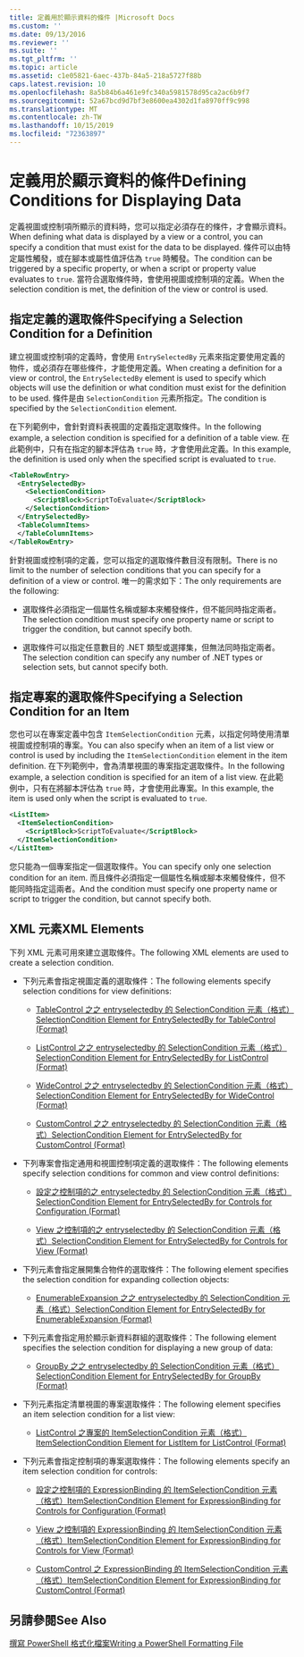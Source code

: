 ```yaml
---
title: 定義用於顯示資料的條件 |Microsoft Docs
ms.custom: ''
ms.date: 09/13/2016
ms.reviewer: ''
ms.suite: ''
ms.tgt_pltfrm: ''
ms.topic: article
ms.assetid: c1e05821-6aec-437b-84a5-218a5727f88b
caps.latest.revision: 10
ms.openlocfilehash: 8a5b84b6a461e9fc340a5981578d95ca2ac6b9f7
ms.sourcegitcommit: 52a67bcd9d7bf3e8600ea4302d1fa8970ff9c998
ms.translationtype: MT
ms.contentlocale: zh-TW
ms.lasthandoff: 10/15/2019
ms.locfileid: "72363897"
---
```

# <a name="defining-conditions-for-displaying-data"></a><span data-ttu-id="c77fd-102">定義用於顯示資料的條件</span><span class="sxs-lookup"><span data-stu-id="c77fd-102">Defining Conditions for Displaying Data</span></span>

<span data-ttu-id="c77fd-103">定義視圖或控制項所顯示的資料時，您可以指定必須存在的條件，才會顯示資料。</span><span class="sxs-lookup"><span data-stu-id="c77fd-103">When defining what data is displayed by a view or a control, you can specify a condition that must exist for the data to be displayed.</span></span> <span data-ttu-id="c77fd-104">條件可以由特定屬性觸發，或在腳本或屬性值評估為 `true` 時觸發。</span><span class="sxs-lookup"><span data-stu-id="c77fd-104">The condition can be triggered by a specific property, or when a script or property value evaluates to `true`.</span></span> <span data-ttu-id="c77fd-105">當符合選取條件時，會使用視圖或控制項的定義。</span><span class="sxs-lookup"><span data-stu-id="c77fd-105">When the selection condition is met, the definition of the view or control is used.</span></span>

## <a name="specifying-a-selection-condition-for-a-definition"></a><span data-ttu-id="c77fd-106">指定定義的選取條件</span><span class="sxs-lookup"><span data-stu-id="c77fd-106">Specifying a Selection Condition for a Definition</span></span>

<span data-ttu-id="c77fd-107">建立視圖或控制項的定義時，會使用 `EntrySelectedBy` 元素來指定要使用定義的物件，或必須存在哪些條件，才能使用定義。</span><span class="sxs-lookup"><span data-stu-id="c77fd-107">When creating a definition for a view or control, the `EntrySelectedBy` element is used to specify which objects will use the definition or what condition must exist for the definition to be used.</span></span> <span data-ttu-id="c77fd-108">條件是由 `SelectionCondition` 元素所指定。</span><span class="sxs-lookup"><span data-stu-id="c77fd-108">The condition is specified by the `SelectionCondition` element.</span></span>

<span data-ttu-id="c77fd-109">在下列範例中，會針對資料表視圖的定義指定選取條件。</span><span class="sxs-lookup"><span data-stu-id="c77fd-109">In the following example, a selection condition is specified for a definition of a table view.</span></span> <span data-ttu-id="c77fd-110">在此範例中，只有在指定的腳本評估為 `true` 時，才會使用此定義。</span><span class="sxs-lookup"><span data-stu-id="c77fd-110">In this example, the definition is used only when the specified script is evaluated to `true`.</span></span>

```xml
<TableRowEntry>
  <EntrySelectedBy>
    <SelectionCondition>
      <ScriptBlock>ScriptToEvaluate</ScriptBlock>
    </SelectionCondition>
  </EntrySelectedBy>
  <TableColumnItems>
  </TableColumnItems>
</TableRowEntry>

```

<span data-ttu-id="c77fd-111">針對視圖或控制項的定義，您可以指定的選取條件數目沒有限制。</span><span class="sxs-lookup"><span data-stu-id="c77fd-111">There is no limit to the number of selection conditions that you can specify for a definition of a view or control.</span></span> <span data-ttu-id="c77fd-112">唯一的需求如下：</span><span class="sxs-lookup"><span data-stu-id="c77fd-112">The only requirements are the following:</span></span>

- <span data-ttu-id="c77fd-113">選取條件必須指定一個屬性名稱或腳本來觸發條件，但不能同時指定兩者。</span><span class="sxs-lookup"><span data-stu-id="c77fd-113">The selection condition must specify one property name or script to trigger the condition, but cannot specify both.</span></span>

- <span data-ttu-id="c77fd-114">選取條件可以指定任意數目的 .NET 類型或選擇集，但無法同時指定兩者。</span><span class="sxs-lookup"><span data-stu-id="c77fd-114">The selection condition can specify any number of .NET types or selection sets, but cannot specify both.</span></span>

## <a name="specifying-a-selection-condition-for-an-item"></a><span data-ttu-id="c77fd-115">指定專案的選取條件</span><span class="sxs-lookup"><span data-stu-id="c77fd-115">Specifying a Selection Condition for an Item</span></span>

<span data-ttu-id="c77fd-116">您也可以在專案定義中包含 `ItemSelectionCondition` 元素，以指定何時使用清單視圖或控制項的專案。</span><span class="sxs-lookup"><span data-stu-id="c77fd-116">You can also specify when an item of a list view or control is used by including the `ItemSelectionCondition` element in the item definition.</span></span> <span data-ttu-id="c77fd-117">在下列範例中，會為清單視圖的專案指定選取條件。</span><span class="sxs-lookup"><span data-stu-id="c77fd-117">In the following example, a selection condition is specified for an item of a list view.</span></span> <span data-ttu-id="c77fd-118">在此範例中，只有在將腳本評估為 `true` 時，才會使用此專案。</span><span class="sxs-lookup"><span data-stu-id="c77fd-118">In this example, the item is used only when the script is evaluated to `true`.</span></span>

```xml
<ListItem>
  <ItemSelectionCondition>
    <ScriptBlock>ScriptToEvaluate</ScriptBlock>
  </ItemSelectionCondition>
</ListItem>

```

<span data-ttu-id="c77fd-119">您只能為一個專案指定一個選取條件。</span><span class="sxs-lookup"><span data-stu-id="c77fd-119">You can specify only one selection condition for an item.</span></span> <span data-ttu-id="c77fd-120">而且條件必須指定一個屬性名稱或腳本來觸發條件，但不能同時指定這兩者。</span><span class="sxs-lookup"><span data-stu-id="c77fd-120">And the condition must specify one property name or script to trigger the condition, but cannot specify both.</span></span>

## <a name="xml-elements"></a><span data-ttu-id="c77fd-121">XML 元素</span><span class="sxs-lookup"><span data-stu-id="c77fd-121">XML Elements</span></span>

 <span data-ttu-id="c77fd-122">下列 XML 元素可用來建立選取條件。</span><span class="sxs-lookup"><span data-stu-id="c77fd-122">The following XML elements are used to create a selection condition.</span></span>

- <span data-ttu-id="c77fd-123">下列元素會指定視圖定義的選取條件：</span><span class="sxs-lookup"><span data-stu-id="c77fd-123">The following elements specify selection conditions for view definitions:</span></span>

    - [<span data-ttu-id="c77fd-124">TableControl 之之 entryselectedby 的 SelectionCondition 元素（格式）</span><span class="sxs-lookup"><span data-stu-id="c77fd-124">SelectionCondition Element for EntrySelectedBy for TableControl (Format)</span></span>](./selectioncondition-element-for-entryselectedby-for-tablecontrol-format.md)

    - [<span data-ttu-id="c77fd-125">ListControl 之之 entryselectedby 的 SelectionCondition 元素（格式）</span><span class="sxs-lookup"><span data-stu-id="c77fd-125">SelectionCondition Element for EntrySelectedBy for ListControl (Format)</span></span>](./selectioncondition-element-for-entryselectedby-for-listcontrol-format.md)

    - [<span data-ttu-id="c77fd-126">WideControl 之之 entryselectedby 的 SelectionCondition 元素（格式）</span><span class="sxs-lookup"><span data-stu-id="c77fd-126">SelectionCondition Element for EntrySelectedBy for WideControl (Format)</span></span>](./selectioncondition-element-for-entryselectedby-for-widecontrol-format.md)

    - [<span data-ttu-id="c77fd-127">CustomControl 之之 entryselectedby 的 SelectionCondition 元素（格式）</span><span class="sxs-lookup"><span data-stu-id="c77fd-127">SelectionCondition Element for EntrySelectedBy for CustomControl (Format)</span></span>](./selectioncondition-element-for-entryselectedby-for-customcontrol-format.md)

- <span data-ttu-id="c77fd-128">下列專案會指定通用和視圖控制項定義的選取條件：</span><span class="sxs-lookup"><span data-stu-id="c77fd-128">The following elements specify selection conditions for common and view control definitions:</span></span>

    - [<span data-ttu-id="c77fd-129">設定之控制項的之 entryselectedby 的 SelectionCondition 元素（格式）</span><span class="sxs-lookup"><span data-stu-id="c77fd-129">SelectionCondition Element for EntrySelectedBy for Controls for Configuration (Format)</span></span>](./selectioncondition-element-for-entryselectedby-for-controls-for-configuration-format.md)

    - [<span data-ttu-id="c77fd-130">View 之控制項的之 entryselectedby 的 SelectionCondition 元素（格式）</span><span class="sxs-lookup"><span data-stu-id="c77fd-130">SelectionCondition Element for EntrySelectedBy for Controls for View (Format)</span></span>](./selectioncondition-element-for-entryselectedby-for-controls-for-view-format.md)

- <span data-ttu-id="c77fd-131">下列元素會指定展開集合物件的選取條件：</span><span class="sxs-lookup"><span data-stu-id="c77fd-131">The following element specifies the selection condition for expanding collection objects:</span></span>

    - [<span data-ttu-id="c77fd-132">EnumerableExpansion 之之 entryselectedby 的 SelectionCondition 元素（格式）</span><span class="sxs-lookup"><span data-stu-id="c77fd-132">SelectionCondition Element for EntrySelectedBy for EnumerableExpansion (Format)</span></span>](./selectioncondition-element-for-entryselectedby-for-enumerableexpansion-format.md)

- <span data-ttu-id="c77fd-133">下列元素會指定用於顯示新資料群組的選取條件：</span><span class="sxs-lookup"><span data-stu-id="c77fd-133">The following element specifies the selection condition for displaying a new group of data:</span></span>

    - [<span data-ttu-id="c77fd-134">GroupBy 之之 entryselectedby 的 SelectionCondition 元素（格式）</span><span class="sxs-lookup"><span data-stu-id="c77fd-134">SelectionCondition Element for EntrySelectedBy for GroupBy (Format)</span></span>](./selectioncondition-element-for-entryselectedby-for-groupby-format.md)

- <span data-ttu-id="c77fd-135">下列元素指定清單視圖的專案選取條件：</span><span class="sxs-lookup"><span data-stu-id="c77fd-135">The following element specifies an item selection condition for a list view:</span></span>

    - [<span data-ttu-id="c77fd-136">ListControl 之專案的 ItemSelectionCondition 元素（格式）</span><span class="sxs-lookup"><span data-stu-id="c77fd-136">ItemSelectionCondition Element for ListItem for ListControl (Format)</span></span>](./itemselectioncondition-element-for-listitem-for-listcontrol-format.md)

- <span data-ttu-id="c77fd-137">下列元素會指定控制項的專案選取條件：</span><span class="sxs-lookup"><span data-stu-id="c77fd-137">The following elements specify an item selection condition for controls:</span></span>

    - [<span data-ttu-id="c77fd-138">設定之控制項的 ExpressionBinding 的 ItemSelectionCondition 元素（格式）</span><span class="sxs-lookup"><span data-stu-id="c77fd-138">ItemSelectionCondition Element for ExpressionBinding for Controls for Configuration (Format)</span></span>](./itemselectioncondition-element-for-expressionbinding-for-controls-for-configuration-format.md)

    - [<span data-ttu-id="c77fd-139">View 之控制項的 ExpressionBinding 的 ItemSelectionCondition 元素（格式）</span><span class="sxs-lookup"><span data-stu-id="c77fd-139">ItemSelectionCondition Element for ExpressionBinding for Controls for View (Format)</span></span>](./itemselectioncondition-element-for-expressionbinding-for-controls-for-view-format.md)

    - [<span data-ttu-id="c77fd-140">CustomControl 之 ExpressionBinding 的 ItemSelectionCondition 元素（格式）</span><span class="sxs-lookup"><span data-stu-id="c77fd-140">ItemSelectionCondition Element for ExpressionBinding for CustomControl (Format)</span></span>](./itemselectioncondition-element-for-expressionbinding-for-customcontrol-format.md)

## <a name="see-also"></a><span data-ttu-id="c77fd-141">另請參閱</span><span class="sxs-lookup"><span data-stu-id="c77fd-141">See Also</span></span>

[<span data-ttu-id="c77fd-142">撰寫 PowerShell 格式化檔案</span><span class="sxs-lookup"><span data-stu-id="c77fd-142">Writing a PowerShell Formatting File</span></span>](./writing-a-powershell-formatting-file.md)
